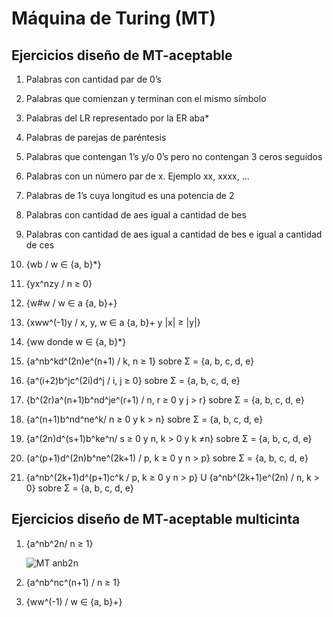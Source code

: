 # Máquina de Turing (MT)

## Ejercicios diseño de MT-aceptable

1. Palabras con cantidad par de 0’s
1. Palabras que comienzan y terminan con el mismo símbolo
1. Palabras del LR representado por la ER aba*
1. Palabras de parejas de paréntesis
1. Palabras que contengan 1’s y/o 0’s pero no contengan 3 ceros seguidos
1. Palabras con un número par de x. Ejemplo xx, xxxx, ...
1. Palabras de 1’s cuya longitud es una potencia de 2
1. Palabras con cantidad de aes igual a cantidad de bes
1. Palabras con cantidad de aes igual a cantidad de bes e igual a cantidad de ces

1. {wb / w ∈ {a, b}*}
1. {yx^nzy / n ≥ 0}
1. {w#w / w ∈ a {a, b}+}
1. {xww^(-1)y / x, y, w ∈ a {a, b}+ y |x| ≥ |y|}
1. {ww donde w ∈ {a, b}*}
1. {a^nb^kd^(2n)e^(n+1) / k, n ≥ 1} sobre Σ = {a, b, c, d, e}
1. {a^(i+2)b^jc^(2i)d^j / i, j ≥ 0} sobre Σ = {a, b, c, d, e}
1. {b^(2r)a^(n+1)b^nd^je^(r+1) / n, r ≥ 0 y j > r} sobre Σ = {a, b, c, d, e}
1. {a^(n+1)b^nd^ne^k/ n ≥ 0 y k > n} sobre Σ = {a, b, c, d, e}
1. {a^(2n)d^(s+1)b^ke^n/ s ≥ 0 y n, k > 0 y k ≠n} sobre Σ = {a, b, c, d, e}
1. {a^(p+1)d^(2n)b^ne^(2k+1) / p, k ≥ 0 y n > p} sobre Σ = {a, b, c, d, e}
1. {a^nb^(2k+1)d^(p+1)c^k / p, k ≥ 0 y n > p} U {a^nb^(2k+1)e^(2n) / n, k > 0} sobre Σ = {a, b, c, d, e}

## Ejercicios diseño de MT-aceptable multicinta

1. {a^nb^2n/ n ≥ 1}

    ![MT anb2n](img/MT-multi-anb2n.png)

1. {a^nb^nc^(n+1) / n ≥ 1}
1. {ww^(-1) / w ∈ {a, b}+}
